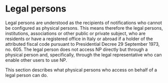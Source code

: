 # Legal persons

Legal persons are understood as the recipients of notifications who cannot be configured as physical persons. This means therefore the legal persons, institutions, associations or other public or private subject, who are residents or have a registered office in Italy or abroad if a holder of the attributed fiscal code pursuant to Presidential Decree 29 September 1973, no. 605. The legal person does not access NP directly but through a physical person and, specifically, through the legal representative who can enable other users to use NP.

This section describes what physical persons who access on behalf of a legal person can do.